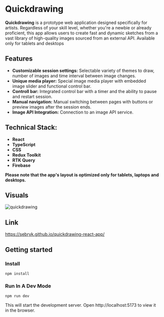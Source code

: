 # Quickdrawing

**Quickdrawing** is a prototype web application designed specifically for artists. Regardless of your skill level, whether you're a newbie or already proficient, this app allows users to create fast and dynamic sketches from a vast library of high-quality images sourced from an external API. Available only for tablets and desktops

## Features

- **Customizable session settings:** Selectable variety of themes to draw, number of images and time interval between image changes.
- **Unique media player:** Special image media player with embedded image slider and functional control bar.
- **Controll bar:** Integrated control bar with a timer and the ability to pause and restart session.
- **Manual navigation:** Manual switching between pages with buttons or preview images after the session ends.
- **Image API Integration:** Connection to an image API service.

## Technical Stack:

- **React**
- **TypeScript**
- **CSS**
- **Redux Toolkit**
- **RTK Query**
- **Firebase**

**Please note that the app's layout is optimized only for tablets, laptops and desktops.**

## Visuals

![quickdrawing](https://github.com/sebryk/quickdrawing-react-app/assets/106953297/5c95fffc-b605-462b-bd8b-7fa045b4df2a)

## Link

https://sebryk.github.io/quickdrawing-react-app/

## Getting started

### Install

```
npm install
```

### Run In A Dev Mode

```
npm run dev
```

This will start the development server. Open http://localhost:5173 to view it in the browser.

